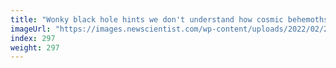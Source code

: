 ```yaml
---
title: "Wonky black hole hints we don't understand how cosmic behemoths work"
imageUrl: "https://images.newscientist.com/wp-content/uploads/2022/02/24144722/SEI_89850752.jpg?width=600"
index: 297
weight: 297
---
```


